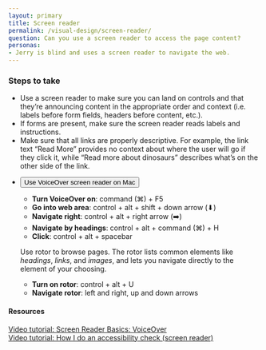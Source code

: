 ```yaml
---
layout: primary
title: Screen reader
permalink: /visual-design/screen-reader/
question: Can you use a screen reader to access the page content?
personas:
- Jerry is blind and uses a screen reader to navigate the web.
---
```


### Steps to take
- Use a screen reader to make sure you can land on controls and that they’re announcing content in the appropriate order and context (i.e. labels before form fields, headers before content, etc.).
- If forms are present, make sure the screen reader reads labels and instructions.
- Make sure that all links are properly descriptive. For example, the link text “Read More” provides no context about where the user will go if they click it, while “Read more about dinosaurs” describes what’s on the other side of the link.

<ul class="usa-accordion usa-accordion-bordered">
  <li>
    <button class="usa-accordion-button"
      aria-expanded="false" aria-controls="amendment-1">
      Use VoiceOver screen reader on Mac
    </button>
    <div id="amendment-1" class="usa-accordion-content">
      <ul>
        <li><b>Turn VoiceOver on</b>: command (⌘) + F5</li>
        <li><b>Go into web area</b>: control + alt + shift + down arrow (⬇)</li>
        <li><b>Navigate right</b>: control + alt + right arrow (➡️️)</li>
        <li><b>Navigate by headings</b>: control + alt + command (⌘) + H</li>
        <li><b>Click</b>: control + alt + spacebar</li>
      </ul>
      <p class="usa-text-small">Use rotor to browse pages. The rotor lists common elements like <i>headings</i>, <i>links</i>, and <i>images</i>, and lets you navigate directly to the element of your choosing.</p>
      <ul>
        <li><b>Turn on rotor</b>: control + alt + U</li>
        <li><b>Navigate rotor</b>: left and right, up and down arrows</li>
      </ul>
    </div>
  </li>
</ul>

#### Resources
<a href="https://youtu.be/5R-6WvAihms">
  <i class="fa fa-youtube-play" aria-hidden="true"></i>Video tutorial: Screen Reader Basics: VoiceOver
</a>
<br>
<a href="https://youtu.be/cOmehxAU_4s?t=3m25s">
  <i class="fa fa-youtube-play" aria-hidden="true"></i>Video tutorial: How I do an accessibility check (screen reader)
</a>
